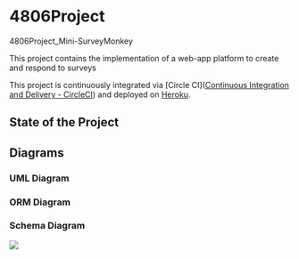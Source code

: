 # 4806Project
4806Project_Mini-SurveyMonkey

This project contains the implementation of a web-app platform to create and respond to surveys

This project is continuously integrated via [Circle CI]([Continuous Integration and Delivery - CircleCI](https://circleci.com/)) and deployed on [Heroku](https://dashboard.heroku.com/apps).

## State of the Project

## Diagrams

### UML Diagram

### ORM Diagram

### Schema Diagram

![](E:\sysc4806\sys4806\sys4806.png)
